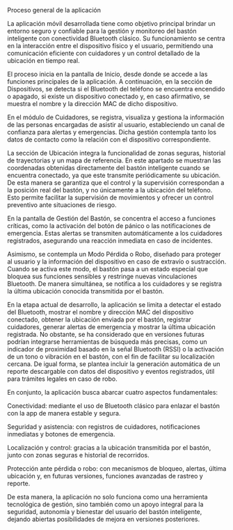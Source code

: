 Proceso general de la aplicación

La aplicación móvil desarrollada tiene como objetivo principal brindar un entorno seguro y confiable para la gestión y monitoreo del bastón inteligente con conectividad Bluetooth clásico. Su funcionamiento se centra en la interacción entre el dispositivo físico y el usuario, permitiendo una comunicación eficiente con cuidadores y un control detallado de la ubicación en tiempo real.

El proceso inicia en la pantalla de Inicio, desde donde se accede a las funciones principales de la aplicación. A continuación, en la sección de Dispositivos, se detecta si el Bluetooth del teléfono se encuentra encendido o apagado, si existe un dispositivo conectado y, en caso afirmativo, se muestra el nombre y la dirección MAC de dicho dispositivo.

En el módulo de Cuidadores, se registra, visualiza y gestiona la información de las personas encargadas de asistir al usuario, estableciendo un canal de confianza para alertas y emergencias. Dicha gestión contempla tanto los datos de contacto como la relación con el dispositivo correspondiente.

La sección de Ubicación integra la funcionalidad de zonas seguras, historial de trayectorias y un mapa de referencia. En este apartado se muestran las coordenadas obtenidas directamente del bastón inteligente cuando se encuentra conectado, ya que este transmite periódicamente su ubicación. De esta manera se garantiza que el control y la supervisión correspondan a la posición real del bastón, y no únicamente a la ubicación del teléfono. Esto permite facilitar la supervisión de movimientos y ofrecer un control preventivo ante situaciones de riesgo.

En la pantalla de Gestión del Bastón, se concentra el acceso a funciones críticas, como la activación del botón de pánico o las notificaciones de emergencia. Estas alertas se transmiten automáticamente a los cuidadores registrados, asegurando una reacción inmediata en caso de incidentes.

Asimismo, se contempla un Modo Pérdida o Robo, diseñado para proteger al usuario y la información del dispositivo en caso de extravío o sustracción. Cuando se activa este modo, el bastón pasa a un estado especial que bloquea sus funciones sensibles y restringe nuevas vinculaciones Bluetooth. De manera simultánea, se notifica a los cuidadores y se registra la última ubicación conocida transmitida por el bastón.

En la etapa actual de desarrollo, la aplicación se limita a detectar el estado del Bluetooth, mostrar el nombre y dirección MAC del dispositivo conectado, obtener la ubicación enviada por el bastón, registrar cuidadores, generar alertas de emergencia y mostrar la última ubicación registrada. No obstante, se ha considerado que en versiones futuras podrían integrarse herramientas de búsqueda más precisas, como un indicador de proximidad basado en la señal Bluetooth (RSSI) o la activación de un tono o vibración en el bastón, con el fin de facilitar su localización cercana. De igual forma, se plantea incluir la generación automática de un reporte descargable con datos del dispositivo y eventos registrados, útil para trámites legales en caso de robo.

En conjunto, la aplicación busca abarcar cuatro aspectos fundamentales:

Conectividad: mediante el uso de Bluetooth clásico para enlazar el bastón con la app de manera estable y segura.

Seguridad y asistencia: con registros de cuidadores, notificaciones inmediatas y botones de emergencia.

Localización y control: gracias a la ubicación transmitida por el bastón, junto con zonas seguras e historial de recorridos.

Protección ante pérdida o robo: con mecanismos de bloqueo, alertas, última ubicación y, en futuras versiones, funciones avanzadas de rastreo y reporte.

De esta manera, la aplicación no solo funciona como una herramienta tecnológica de gestión, sino también como un apoyo integral para la seguridad, autonomía y bienestar del usuario del bastón inteligente, dejando abiertas posibilidades de mejora en versiones posteriores.
